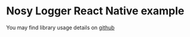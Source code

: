 # Nosy Logger React Native example

You may find library usage details on [github](https://github.com/kkosobudzki/nosy-logger-mobile)
